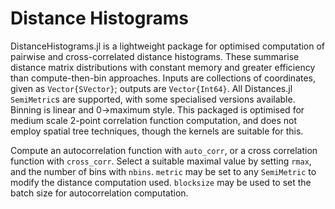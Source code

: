 # Distance Histograms

DistanceHistograms.jl is a lightweight package for optimised computation of pairwise and cross-correlated distance histograms. These summarise distance matrix distributions with constant memory and greater efficiency than compute-then-bin approaches. Inputs are collections of coordinates, given as `Vector{SVector}`; outputs are `Vector{Int64}`. All Distances.jl `SemiMetric`s are supported, with some specialised versions available. Binning is linear and 0->maximum style.  This packaged is optimised for medium scale 2-point correlation function computation, and does not employ spatial tree techniques, though the kernels are suitable for this.

Compute an autocorrelation function with `auto_corr`, or a cross correlation function with `cross_corr`. Select a suitable maximal value by setting `rmax`, and the number of bins with `nbins`. `metric` may be set to any `SemiMetric` to modify the distance computation used. `blocksize` may be used to set the batch size for autocorrelation computation.
